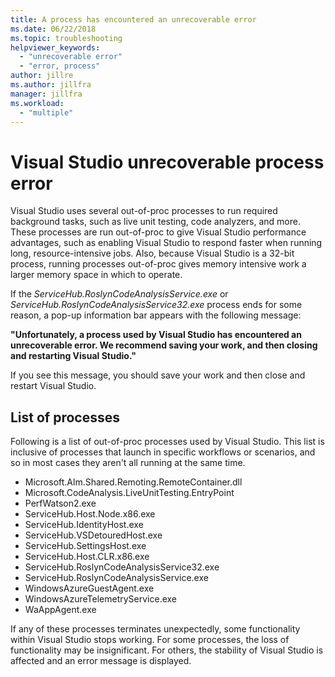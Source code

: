 ```yaml
---
title: A process has encountered an unrecoverable error
ms.date: 06/22/2018
ms.topic: troubleshooting
helpviewer_keywords:
  - "unrecoverable error"
  - "error, process"
author: jillre
ms.author: jillfra
manager: jillfra
ms.workload:
  - "multiple"
---
```

# Visual Studio unrecoverable process error

Visual Studio uses several out-of-proc processes to run required background tasks, such as live unit testing, code analyzers, and more. These processes are run out-of-proc to give Visual Studio performance advantages, such as enabling Visual Studio to respond faster when running long, resource-intensive jobs. Also, because Visual Studio is a 32-bit process, running processes out-of-proc gives memory intensive work a larger memory space in which to operate.

If the *ServiceHub.RoslynCodeAnalysisService.exe* or *ServiceHub.RoslynCodeAnalysisService32.exe* process ends for some reason, a pop-up information bar appears with the following message:

**"Unfortunately, a process used by Visual Studio has encountered an unrecoverable error. We recommend saving your work, and then closing and restarting Visual Studio."**

If you see this message, you should save your work and then close and restart Visual Studio.

## List of processes

Following is a list of out-of-proc processes used by Visual Studio. This list is inclusive of processes that launch in specific workflows or scenarios, and so in most cases they aren't all running at the same time.

- Microsoft.Alm.Shared.Remoting.RemoteContainer.dll
- Microsoft.CodeAnalysis.LiveUnitTesting.EntryPoint
- PerfWatson2.exe
- ServiceHub.Host.Node.x86.exe
- ServiceHub.IdentityHost.exe
- ServiceHub.VSDetouredHost.exe
- ServiceHub.SettingsHost.exe
- ServiceHub.Host.CLR.x86.exe
- ServiceHub.RoslynCodeAnalysisService32.exe
- ServiceHub.RoslynCodeAnalysisService.exe
- WindowsAzureGuestAgent.exe
- WindowsAzureTelemetryService.exe
- WaAppAgent.exe

If any of these processes terminates unexpectedly, some functionality within Visual Studio stops working. For some processes, the loss of functionality may be insignificant. For others, the stability of Visual Studio is affected and an error message is displayed.
